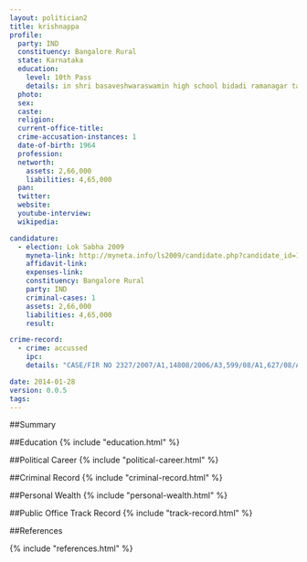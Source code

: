```yaml
---
layout: politician2
title: krishnappa
profile: 
  party: IND
  constituency: Bangalore Rural
  state: Karnataka
  education: 
    level: 10th Pass
    details: in shri basaveshwaraswamin high school bidadi ramanagar taluk bangalore district
  photo: 
  sex: 
  caste: 
  religion: 
  current-office-title: 
  crime-accusation-instances: 1
  date-of-birth: 1964
  profession: 
  networth: 
    assets: 2,66,000
    liabilities: 4,65,000
  pan: 
  twitter: 
  website: 
  youtube-interview: 
  wikipedia: 

candidature: 
  - election: Lok Sabha 2009
    myneta-link: http://myneta.info/ls2009/candidate.php?candidate_id=1161
    affidavit-link: 
    expenses-link: 
    constituency: Bangalore Rural 
    party: IND
    criminal-cases: 1
    assets: 2,66,000
    liabilities: 4,65,000
    result:  

crime-record: 
  - crime: accussed
    ipc: 
    details: "CASE/FIR NO 2327/2007/A1,14808/2006/A3,599/08/A1,627/08/A1 . . in Bangalore" 

date: 2014-01-28
version: 0.0.5
tags: 
---
```

##Summary


##Education
{% include "education.html" %}


##Political Career
{% include "political-career.html" %}


##Criminal Record
{% include "criminal-record.html" %}


##Personal Wealth
{% include "personal-wealth.html" %}


##Public Office Track Record
{% include "track-record.html" %}


##References


{% include "references.html" %}